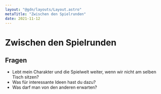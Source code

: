 ```yaml
---
layout: "@gdn/layouts/Layout.astro"
metaTitle: "Zwischen den Spielrunden"
date: 2021-11-12
---
```


# Zwischen den Spielrunden

## Fragen

- Lebt mein Charakter und die Spielwelt weiter, wenn wir nicht am selben Tisch sitzen?
- Was für interessante Ideen hast du dazu?
- Was darf man von den anderen erwarten?
